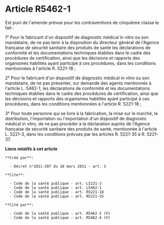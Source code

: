 # Article R5462-1

Est puni de l'amende prévue pour les contraventions de cinquième classe le fait : 

1° Pour le fabricant d'un dispositif de diagnostic médical in vitro ou son mandataire, de ne pas tenir à la disposition du
directeur général de l'Agence française de sécurité sanitaire des produits de santé les déclarations de conformité et les
documentations techniques établies dans le cadre des procédures de certification, ainsi que les décisions et rapports des
organismes habilités ayant participé à ces procédures, dans les conditions mentionnées à l'article R. 5221-18 ; 

2° Pour le fabricant d'un dispositif de diagnostic médical in vitro ou son mandataire, de ne pas présenter, sur demande des
agents mentionnés à l'article L. 5462-1, les déclarations de conformité et les documentations techniques établies dans le
cadre des procédures de certification, ainsi que les décisions et rapports des organismes habilités ayant participé à ces
procédures, dans les conditions mentionnées à l'article R. 5221-18 ; 

3° Pour toute personne qui se livre à la fabrication, la mise sur le marché, la distribution, l'importation ou l'exportation
d'un dispositif de diagnostic médical in vitro, de ne pas procéder à la déclaration auprès de l'Agence française de sécurité
sanitaire des produits de santé, mentionnée à l'article L. 5221-3, dans les conditions prévues par les articles R. 5221-35 à
R. 5221-37.

**Liens relatifs à cet article**

	**Créé par**:

	  - Décret n°2011-287 du 18 mars 2011 - art. 3

	**Cite**:

	  - Code de la santé publique - art. L5221-3
	  - Code de la santé publique - art. L5462-1
	  - Code de la santé publique - art. R5221-18
	  - Code de la santé publique - art. R5221-35

	**Cité par**:

	  - Code de la santé publique - art. R5462-2 (V)
	  - Code de la santé publique - art. R5462-4 (V)

